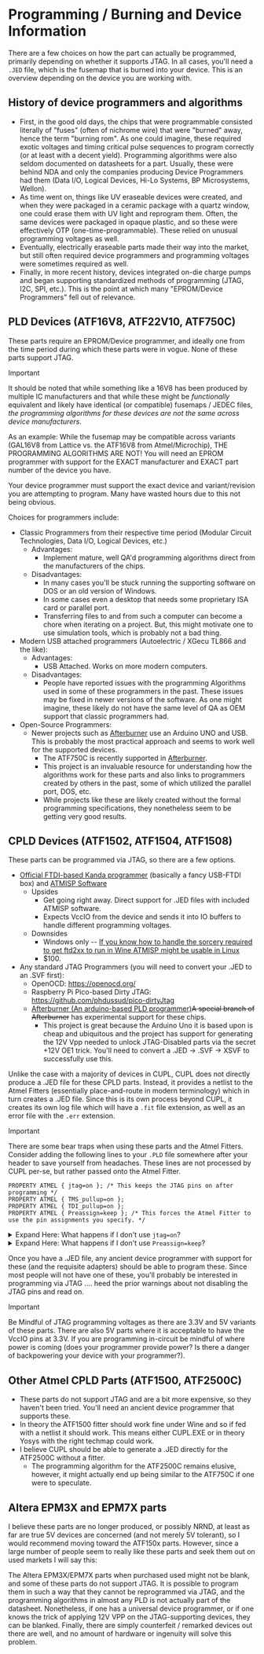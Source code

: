 # Programming / Burning and Device Information
There are a few choices on how the part can actually be programmed, primarily depending on whether it supports JTAG. In all cases, you'll need a <code>.JED</code> file, which is the fusemap that is burned into your device. This is an overview depending on the device you are working with.

## History of device programmers and algorithms
* First, in the good old days, the chips that were programmable consisted literally of "fuses" (often of nichrome wire) that were "burned" away, hence the term "burning rom". As one could imagine, these required exotic voltages and timing critical pulse sequences to program correctly (or at least with a decent yield). Programming algorithms were also seldom documented on datasheets for a part. Usually, these were behind NDA and only the companies producing Device Programmers had them (Data I/O, Logical Devices, Hi-Lo Systems, BP Microsystems, Wellon).
* As time went on, things like UV eraseable devices were created, and when they were packaged in a ceramic package with a quartz window, one could erase them with UV light and reprogram them. Often, the same devices were packaged in opaque plastic, and so these were effectively OTP (one-time-programmable). These relied on unusual programming voltages as well.
* Eventually, electrically eraseable parts made their way into the market, but still often required device programmers and programming voltages were sometimes required as well.
* Finally, in more recent history, devices integrated on-die charge pumps and began supporting standardized methods of programming (JTAG, I2C, SPI, etc.). This is the point at which many "EPROM/Device Programmers" fell out of relevance.

## PLD Devices (ATF16V8, ATF22V10, ATF750C)
These parts require an EPROM/Device programmer, and ideally one from the time period during which these parts were in vogue. None of these parts support JTAG.
>[!IMPORTANT]
>It should be noted that while something like a 16V8 has been produced by multiple IC manufacturers and that while these might be _functionally_ equivalent and likely have identical (or compatible) fusemaps / JEDEC files, _the programming algorithms for these devices are not the same across device manufacturers_.
>
>As an example: While the fusemap may be compatible across variants (GAL16V8 from Lattice vs. the ATF16V8 from Atmel/Microchip), THE PROGRAMMING ALGORITHMS ARE NOT! You will need an EPROM programmer with support for the EXACT manufacturer and EXACT part number of the device you have.
>
>Your device programmer must support the exact device and variant/revision you are attempting to program. Many have wasted hours due to this not being obvious.

Choices for programmers include:<br>
* Classic Programmers from their respective time period (Modular Circuit Technologies, Data I/O, Logical Devices, etc.)
  * Advantages:
    * Implement mature, well QA'd programming algorithms direct from the manufacturers of the chips.
  * Disadvantages:
    * In many cases you'll be stuck running the supporting software on DOS or an old version of Windows.
    * In some cases even a desktop that needs some proprietary ISA card or parallel port.
    * Transferring files to and from such a computer can become a chore when iterating on a project. But, this might motivate one to use simulation tools, which is probably not a bad thing.
* Modern USB attached programmers (Autoelectric / XGecu TL866 and the like):
  * Advantages:
    * USB Attached. Works on more modern computers.
  * Disadvantages:
    * People have reported issues with the programming Algorithms used in some of these programmers in the past. These issues may be fixed in newer versions of the software. As one might imagine, these likely do not have the same level of QA as OEM support that classic programmers had.
* Open-Source Programmers:
  * Newer projects such as <a href="https://github.com/ole00/afterburner">Afterburner</a> use an Arduino UNO and USB. This is probably the most practical approach and seems to work well for the supported devices.
    * The ATF750C is recently supported in <a href="https://github.com/ole00/afterburner">Afterburner</a>.
    * This project is an invaluable resource for understanding how the algorithms work for these parts and also links to programmers created by others in the past, some of which utilized the parallel port, DOS, etc.
    * While projects like these are likely created without the formal programming specifications, they nonetheless seem to be getting very good results.

## CPLD Devices (ATF1502, ATF1504, ATF1508)
These parts can be programmed via JTAG, so there are a few options.
* [Official FTDI-based Kanda programmer](https://www.kanda.com/CPLD-Programmers.175.html) (basically a fancy USB-FTDI box) and [ATMISP Software](https://www.microchip.com/en-us/development-tool/ATMISP)
  * Upsides
    * Get going right away. Direct support for .JED files with included ATMISP software.
    * Expects VccIO from the device and sends it into IO buffers to handle different programming voltages.
  * Downsides
    * Windows only -- [If you know how to handle the sorcery required to get ftd2xx to run in Wine ATMISP might be usable in Linux](https://github.com/brentr/wineftd2xx/issues/15)
    * $100.
* Any standard JTAG Programmers (you will need to convert your .JED to an .SVF first):
  * OpenOCD: https://openocd.org/
  * Raspberry Pi Pico-based Dirty JTAG: https://github.com/phdussud/pico-dirtyJtag
  * <a href="https://github.com/ole00/afterburner/">Afterburner (An arduino-based PLD programmer)</a>~~A special branch of Afterburner~~ has experimental support for these chips.
    * This project is great because the Arduino Uno it is based upon is cheap and ubiquitous and the project has support for generating the 12V Vpp needed to unlock JTAG-Disabled parts via the secret +12V OE1 trick. You'll need to convert a .JED -> .SVF -> XSVF to successfully use this.

Unlike the case with a majority of devices in CUPL, CUPL does not directly produce a .JED file for these CPLD parts. Instead, it provides a netlist to the Atmel Fitters (essentially place-and-route in modern terminology) which in turn creates a .JED file. Since this is its own process beyond CUPL, it creates its own log file which will have a <code>.fit</code> file extension, as well as an error file with the <code>.err</code> extension.

>[!IMPORTANT]
>There are some bear traps when using these parts and the Atmel Fitters. Consider adding the following lines to your <code>.PLD</code> file somewhere after your header to save yourself from headaches. These lines are not processed by CUPL per-se, but rather passed onto the Atmel Fitter.
>```
>PROPERTY ATMEL { jtag=on }; /* This keeps the JTAG pins on after programming */
>PROPERTY ATMEL { TMS_pullup=on };
>PROPERTY ATMEL { TDI_pullup=on };
>PROPERTY ATMEL { Preassign=keep }; /* This forces the Atmel Fitter to use the pin assignments you specify. */
>```
>

<details>
<summary>Expand Here: What happens if I don't use <code>jtag=on</code>?</summary>

>Well, the resulting <code>.JED</code> file will disable the JTAG pins and then you can't erase or reprogram your device using JTAG. So, why on earth would you want to set this to <code>off</code>? If your design needed more pins you can set this to 'off' and repurpose the JTAG pins for your own needs. Once this is done however, the device cannot be erased or reprogrammed without using a fancy device programmer, or you need to know about the secret that involves applying +12V to the OE1 pin to re-enable the JTAG pins temporarily.
>
>If you are using the fitter in a workflow other than CUPL, you can also add this to the fitter's command line invocation:
>
><code>-strategy JTAG = ON</code>
</details>

<details>
<summary>Expand Here: What happens if I don't use <code>Preassign=keep</code>?</summary>
 
>The default is <code>Preassign=try</code>. So, in the design file, you specify what Pin numbers get mapped to what signals. If the fitter decides your design doesn't fit and the default 'try' is enabled, it can try to rerrange pins to see if that makes it fit. If that succeeds then you are presented with a <code>.JED</code> file that actually has pin mappings that differ from what you intended in your <code>.PLD</code> design file. If you don't check the <code>.fit</code> and the <code>.err</code> log files, you might be in for a long hardware debugging session.
>* try: remap pins as necessary.
>* keep: force pin mappings from the design file. Do not remap.
>* ignore: ignore all pin mappings from design file. Let the fitter decide the best arrangement of pins.
</details>

Once you have a .JED file, any ancient device programmer with support for these (and the requisite adapters) should be able to program these. Since most people will not have one of these, you'll probably be interested in programming via JTAG .... heed the prior warnings about not disabling the JTAG pins and read on.

>[!IMPORTANT]
>Be Mindful of JTAG programming voltages as there are 3.3V and 5V variants of these parts. There are also 5V parts where it is acceptable to have the VccIO pins at 3.3V. If you are programming in-circuit be mindful of where power is coming (does your programmer provide power? Is there a danger of backpowering your device with your programmer?).

## Other Atmel CPLD Parts (ATF1500, ATF2500C)
* These parts do not support JTAG and are a bit more expensive, so they haven't been tried. You'll need an ancient device programmer that supports these.
* In theory the ATF1500 fitter should work fine under Wine and so if fed with a netlist it should work. This means either CUPL.EXE or in theory Yosys with the right techmap could work.
* I believe CUPL should be able to generate a .JED directly for the ATF2500C without a fitter.
  * The programming algorithm for the ATF2500C remains elusive, however, it might actually end up being similar to the ATF750C if one were to speculate.

## Altera EPM3X and EPM7X parts
I believe these parts are no longer produced, or possibly NRND, at least as far are true 5V devices are concerned (and not merely 5V tolerant), so I would recommend moving toward the ATF150x parts. However, since a large number of people seem to really like these parts and seek them out on used markets I will say this:

The Altera EPM3X/EPM7X parts when purchased used might not be blank, and some of these parts do not support JTAG. It is possible to program them in such a way that they cannot be reprogrammed via JTAG, and the programming algorithms in almost any PLD is not actually part of the datasheet. Nonetheless, if one has a universal device programmer, or if one knows the trick of applying 12V VPP on the JTAG-supporting devices, they can be blanked. Finally, there are simply counterfeit / remarked devices out there are well, and no amount of hardware or ingenuity will solve this problem.
